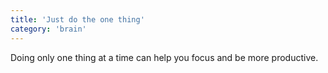```yaml
---
title: 'Just do the one thing'
category: 'brain'
---
```


Doing only one thing at a time can help you focus and be more productive.
